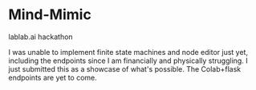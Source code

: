 # Mind-Mimic
lablab.ai hackathon

I was unable to implement finite state machines and node editor just yet, including the endpoints since I am financially and physically struggling. I just submitted this as a showcase of what's possible. The Colab+flask endpoints are yet to come.
